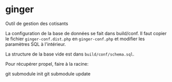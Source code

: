 ginger
======

Outil de gestion des cotisants

La configuration de la base de données se fait dans build/conf. Il faut copier le fichier `ginger-conf.dist.php` en `ginger-conf.php` et modifier les paramètres SQL à l'intérieur.

La structure de la base vide est dans `build/conf/schema.sql`.

Pour récupérer propel, faire à la racine:

  git submodule init
  git submodule update

